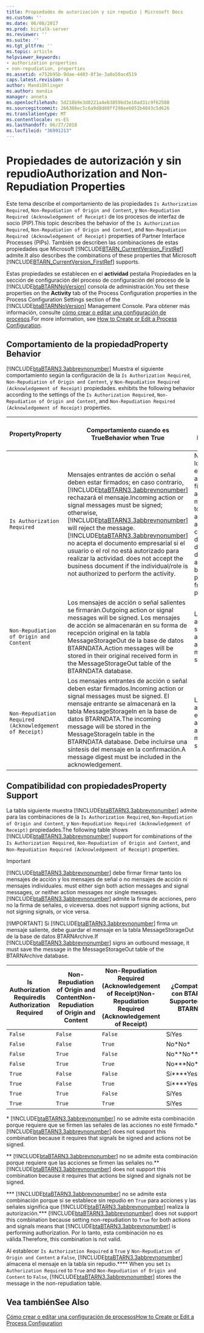 ```yaml
---
title: Propiedades de autorización y sin repudio | Microsoft Docs
ms.custom: ''
ms.date: 06/08/2017
ms.prod: biztalk-server
ms.reviewer: ''
ms.suite: ''
ms.tgt_pltfrm: ''
ms.topic: article
helpviewer_keywords:
- authorization properties
- non-repudiation, properties
ms.assetid: e752b95b-9dae-4403-8f3e-3a0a50acd519
caps.latest.revision: 4
author: MandiOhlinger
ms.author: mandia
manager: anneta
ms.openlocfilehash: 5d218b9e3d0221a4eb3859bd3e10ad31c9f62508
ms.sourcegitcommit: 266308ec5c6a9d8d80ff298ee6051b4843c5d626
ms.translationtype: MT
ms.contentlocale: es-ES
ms.lasthandoff: 06/27/2018
ms.locfileid: "36991213"
---
```

# <a name="authorization-and-non-repudiation-properties"></a><span data-ttu-id="dd2ff-102">Propiedades de autorización y sin repudio</span><span class="sxs-lookup"><span data-stu-id="dd2ff-102">Authorization and Non-Repudiation Properties</span></span>
<span data-ttu-id="dd2ff-103">Este tema describe el comportamiento de las propiedades `Is Authorization Required`, `Non-Repudiation of Origin and Content`, y `Non-Repudiation Required (Acknowledgement of Receipt)` de los procesos de interfaz de socio (PIP).</span><span class="sxs-lookup"><span data-stu-id="dd2ff-103">This topic describes the behavior of the `Is Authorization Required`, `Non-Repudiation of Origin and Content`, and `Non-Repudiation Required (Acknowledgement of Receipt)` properties of Partner Interface Processes (PIPs).</span></span> <span data-ttu-id="dd2ff-104">También se describen las combinaciones de estas propiedades que Microsoft [!INCLUDE[BTARN_CurrentVersion_FirstRef](../../includes/btarn-currentversion-firstref-md.md)] admite.</span><span class="sxs-lookup"><span data-stu-id="dd2ff-104">It also describes the combinations of these properties that Microsoft [!INCLUDE[BTARN_CurrentVersion_FirstRef](../../includes/btarn-currentversion-firstref-md.md)] supports.</span></span>  

 <span data-ttu-id="dd2ff-105">Estas propiedades se establecen en el **actividad** pestaña Propiedades en la sección de configuración del proceso de configuración del proceso de la [!INCLUDE[btaBTARNNoVersion](../../includes/btabtarnnoversion-md.md)] consola de administración.</span><span class="sxs-lookup"><span data-stu-id="dd2ff-105">You set these properties on the **Activity** tab of the Process Configuration properties in the Process Configuration Settings section of the [!INCLUDE[btaBTARNNoVersion](../../includes/btabtarnnoversion-md.md)] Management Console.</span></span> <span data-ttu-id="dd2ff-106">Para obtener más información, consulte [cómo crear o editar una configuración de procesos](../../adapters-and-accelerators/accelerator-rosettanet/how-to-create-or-edit-a-process-configuration.md).</span><span class="sxs-lookup"><span data-stu-id="dd2ff-106">For more information, see [How to Create or Edit a Process Configuration](../../adapters-and-accelerators/accelerator-rosettanet/how-to-create-or-edit-a-process-configuration.md).</span></span>  

## <a name="property-behavior"></a><span data-ttu-id="dd2ff-107">Comportamiento de la propiedad</span><span class="sxs-lookup"><span data-stu-id="dd2ff-107">Property Behavior</span></span>  
 [!INCLUDE[btaBTARN3.3abbrevnonumber](../../includes/btabtarn3-3abbrevnonumber-md.md)]<span data-ttu-id="dd2ff-108"> Muestra el siguiente comportamiento según la configuración de la `Is Authorization Required`, `Non-Repudiation of Origin and Content`, y `Non-Repudiation Required (Acknowledgement of Receipt)` propiedades.</span><span class="sxs-lookup"><span data-stu-id="dd2ff-108"> exhibits the following behavior according to the settings of the `Is Authorization Required`, `Non-Repudiation of Origin and Content`, and `Non-Repudiation Required (Acknowledgement of Receipt)` properties.</span></span>  


|                        <span data-ttu-id="dd2ff-109">Property</span><span class="sxs-lookup"><span data-stu-id="dd2ff-109">Property</span></span>                         |                                                                                                                                                                             <span data-ttu-id="dd2ff-110">Comportamiento cuando es True</span><span class="sxs-lookup"><span data-stu-id="dd2ff-110">Behavior when True</span></span>                                                                                                                                                                             |                                                                               <span data-ttu-id="dd2ff-111">Comportamiento cuando es False</span><span class="sxs-lookup"><span data-stu-id="dd2ff-111">Behavior when False</span></span>                                                                               |
|---------------------------------------------------------|----------------------------------------------------------------------------------------------------------------------------------------------------------------------------------------------------------------------------------------------------------------------------------------------------------------------------------------------------------------------------|---------------------------------------------------------------------------------------------------------------------------------------------------------------------------------|
|               `Is Authorization Required`               | <span data-ttu-id="dd2ff-112">Mensajes entrantes de acción o señal deben estar firmados; en caso contrario, [!INCLUDE[btaBTARN3.3abbrevnonumber](../../includes/btabtarn3-3abbrevnonumber-md.md)] rechazará el mensaje.</span><span class="sxs-lookup"><span data-stu-id="dd2ff-112">Incoming action or signal messages must be signed; otherwise, [!INCLUDE[btaBTARN3.3abbrevnonumber](../../includes/btabtarn3-3abbrevnonumber-md.md)] will reject the message.</span></span> [!INCLUDE[btaBTARN3.3abbrevnonumber](../../includes/btabtarn3-3abbrevnonumber-md.md)]<span data-ttu-id="dd2ff-113"> no acepta el documento empresarial si el usuario o el rol no está autorizado para realizar la actividad.</span><span class="sxs-lookup"><span data-stu-id="dd2ff-113"> does not accept the business document if the individual/role is not authorized to perform the activity.</span></span> | <span data-ttu-id="dd2ff-114">No es necesario que los mensajes entrantes de señal o acción estén firmados.</span><span class="sxs-lookup"><span data-stu-id="dd2ff-114">Incoming action or signal messages do not have to be signed.</span></span> <span data-ttu-id="dd2ff-115">Se aplicará la autorización sencilla con el número DUNS del socio de las partes del encabezado RNIF del mensaje.</span><span class="sxs-lookup"><span data-stu-id="dd2ff-115">Simple authorization will still be applied with the partner DUNS number from the RNIF header parts of the message.</span></span> |
|         `Non-Repudiation of Origin and Content`         |                                                                                                <span data-ttu-id="dd2ff-116">Los mensajes de acción o señal salientes se firmarán.</span><span class="sxs-lookup"><span data-stu-id="dd2ff-116">Outgoing action or signal messages will be signed.</span></span> <span data-ttu-id="dd2ff-117">Los mensajes de acción se almacenarán en su forma de recepción original en la tabla MessageStorageOut de la base de datos BTARNDATA.</span><span class="sxs-lookup"><span data-stu-id="dd2ff-117">Action messages will be stored in their original received form in the MessageStorageOut table of the BTARNDATA database.</span></span>                                                                                                 |                                                             <span data-ttu-id="dd2ff-118">Los mensajes de acción o señal salientes no se almacenarán.</span><span class="sxs-lookup"><span data-stu-id="dd2ff-118">Outgoing action or signal messages will not be stored.</span></span>                                                              |
| `Non-Repudiation Required (Acknowledgement of Receipt)` |                                                                                 <span data-ttu-id="dd2ff-119">Los mensajes entrantes de acción o señal deben estar firmados.</span><span class="sxs-lookup"><span data-stu-id="dd2ff-119">Incoming action or signal messages must be signed.</span></span> <span data-ttu-id="dd2ff-120">El mensaje entrante se almacenará en la tabla MessageStorageIn en la base de datos BTARNDATA.</span><span class="sxs-lookup"><span data-stu-id="dd2ff-120">The incoming message will be stored in the MessageStorageIn table in the BTARNDATA database.</span></span> <span data-ttu-id="dd2ff-121">Debe incluirse una síntesis del mensaje en la confirmación.</span><span class="sxs-lookup"><span data-stu-id="dd2ff-121">A message digest must be included in the acknowledgement.</span></span>                                                                                  |                                                             <span data-ttu-id="dd2ff-122">Los mensajes de acción o señal entrantes no se almacenarán.</span><span class="sxs-lookup"><span data-stu-id="dd2ff-122">Incoming action or signal messages will not be stored.</span></span>                                                              |

## <a name="property-support"></a><span data-ttu-id="dd2ff-123">Compatibilidad con propiedades</span><span class="sxs-lookup"><span data-stu-id="dd2ff-123">Property Support</span></span>  
 <span data-ttu-id="dd2ff-124">La tabla siguiente muestra [!INCLUDE[btaBTARN3.3abbrevnonumber](../../includes/btabtarn3-3abbrevnonumber-md.md)] admite para las combinaciones de la `Is Authorization Required`, `Non-Repudiation of Origin and Content`, y `Non-Repudiation Required (Acknowledgement of Receipt)` propiedades.</span><span class="sxs-lookup"><span data-stu-id="dd2ff-124">The following table shows [!INCLUDE[btaBTARN3.3abbrevnonumber](../../includes/btabtarn3-3abbrevnonumber-md.md)] support for combinations of the `Is Authorization Required`, `Non-Repudiation of Origin and Content`, and `Non-Repudiation Required (Acknowledgement of Receipt)` properties.</span></span>  

> [!IMPORTANT]
>  [!INCLUDE[btaBTARN3.3abbrevnonumber](../../includes/btabtarn3-3abbrevnonumber-md.md)]<span data-ttu-id="dd2ff-125"> debe firmar firmar tanto los mensajes de acción y los mensajes de señal o no mensajes de acción ni mensajes individuales.</span><span class="sxs-lookup"><span data-stu-id="dd2ff-125"> must either sign both action messages and signal messages, or neither action messages nor single messages.</span></span> [!INCLUDE[btaBTARN3.3abbrevnonumber](../../includes/btabtarn3-3abbrevnonumber-md.md)]<span data-ttu-id="dd2ff-126"> admite la firma de acciones, pero no la firma de señales, o viceversa.</span><span class="sxs-lookup"><span data-stu-id="dd2ff-126"> does not support signing actions, but not signing signals, or vice versa.</span></span>  
> 
> [!IMPORTANT]
>  <span data-ttu-id="dd2ff-127">Si [!INCLUDE[btaBTARN3.3abbrevnonumber](../../includes/btabtarn3-3abbrevnonumber-md.md)] firma un mensaje saliente, debe guardar el mensaje en la tabla MessageStorageOut de la base de datos BTARNArchive.</span><span class="sxs-lookup"><span data-stu-id="dd2ff-127">If [!INCLUDE[btaBTARN3.3abbrevnonumber](../../includes/btabtarn3-3abbrevnonumber-md.md)] signs an outbound message, it must save the message in the MessageStorageOut table of the BTARNArchive database.</span></span>  

|<span data-ttu-id="dd2ff-128">Is Authorization Required</span><span class="sxs-lookup"><span data-stu-id="dd2ff-128">Is Authorization Required</span></span>|<span data-ttu-id="dd2ff-129">Non-Repudiation of Origin and Content</span><span class="sxs-lookup"><span data-stu-id="dd2ff-129">Non-Repudiation of Origin and Content</span></span>|<span data-ttu-id="dd2ff-130">Non-Repudiation Required (Acknowledgement of Receipt)</span><span class="sxs-lookup"><span data-stu-id="dd2ff-130">Non-Repudiation Required (Acknowledgement of Receipt)</span></span>|<span data-ttu-id="dd2ff-131">¿Compatible con BTARN?</span><span class="sxs-lookup"><span data-stu-id="dd2ff-131">Supported by BTARN?</span></span>|  
|-------------------------------|--------------------------------------------|--------------------------------------------------------------|-------------------------|  
|`False`|`False`|`False`|<span data-ttu-id="dd2ff-132">Sí</span><span class="sxs-lookup"><span data-stu-id="dd2ff-132">Yes</span></span>|  
|`False`|`False`|`True`|<span data-ttu-id="dd2ff-133">No\*</span><span class="sxs-lookup"><span data-stu-id="dd2ff-133">No\*</span></span>|  
|`False`|`True`|`False`|<span data-ttu-id="dd2ff-134">No**</span><span class="sxs-lookup"><span data-stu-id="dd2ff-134">No**</span></span>|  
|`False`|`True`|`True`|<span data-ttu-id="dd2ff-135">No\*\*\*</span><span class="sxs-lookup"><span data-stu-id="dd2ff-135">No\*\*\*</span></span>|  
|`True`|`False`|`False`|<span data-ttu-id="dd2ff-136">Sí****</span><span class="sxs-lookup"><span data-stu-id="dd2ff-136">Yes****</span></span>|  
|`True`|`False`|`True`|<span data-ttu-id="dd2ff-137">Sí****</span><span class="sxs-lookup"><span data-stu-id="dd2ff-137">Yes****</span></span>|  
|`True`|`True`|`False`|<span data-ttu-id="dd2ff-138">Sí</span><span class="sxs-lookup"><span data-stu-id="dd2ff-138">Yes</span></span>|  
|`True`|`True`|`True`|<span data-ttu-id="dd2ff-139">Sí</span><span class="sxs-lookup"><span data-stu-id="dd2ff-139">Yes</span></span>|  

 <span data-ttu-id="dd2ff-140">\* [!INCLUDE[btaBTARN3.3abbrevnonumber](../../includes/btabtarn3-3abbrevnonumber-md.md)] no se admite esta combinación porque requiere que se firmen las señales de las acciones no esté firmado.</span><span class="sxs-lookup"><span data-stu-id="dd2ff-140">\* [!INCLUDE[btaBTARN3.3abbrevnonumber](../../includes/btabtarn3-3abbrevnonumber-md.md)] does not support this combination because it requires that signals be signed and actions not be signed.</span></span>  

 <span data-ttu-id="dd2ff-141">** [!INCLUDE[btaBTARN3.3abbrevnonumber](../../includes/btabtarn3-3abbrevnonumber-md.md)] no se admite esta combinación porque requiere que las acciones se firmen las señales no.</span><span class="sxs-lookup"><span data-stu-id="dd2ff-141">** [!INCLUDE[btaBTARN3.3abbrevnonumber](../../includes/btabtarn3-3abbrevnonumber-md.md)] does not support this combination because it requires that actions be signed and signals not be signed.</span></span>  

 <span data-ttu-id="dd2ff-142">\*\*\* [!INCLUDE[btaBTARN3.3abbrevnonumber](../../includes/btabtarn3-3abbrevnonumber-md.md)] no se admite esta combinación porque si se establece sin repudio en `True` para acciones y las señales significa que [!INCLUDE[btaBTARN3.3abbrevnonumber](../../includes/btabtarn3-3abbrevnonumber-md.md)] realiza la autorización.</span><span class="sxs-lookup"><span data-stu-id="dd2ff-142">\*\*\* [!INCLUDE[btaBTARN3.3abbrevnonumber](../../includes/btabtarn3-3abbrevnonumber-md.md)] does not support this combination because setting non-repudiation to `True` for both actions and signals means that [!INCLUDE[btaBTARN3.3abbrevnonumber](../../includes/btabtarn3-3abbrevnonumber-md.md)] is performing authorization.</span></span> <span data-ttu-id="dd2ff-143">Por lo tanto, esta combinación no es válida.</span><span class="sxs-lookup"><span data-stu-id="dd2ff-143">Therefore, this combination is not valid.</span></span>  

 <span data-ttu-id="dd2ff-144">Al establecer `Is Authorization Required` a `True` y `Non-Repudiation of Origin and Content` a `False`, [!INCLUDE[btaBTARN3.3abbrevnonumber](../../includes/btabtarn3-3abbrevnonumber-md.md)] almacena el mensaje en la tabla sin repudio.</span><span class="sxs-lookup"><span data-stu-id="dd2ff-144">**** When you set `Is Authorization Required` to `True` and `Non-Repudiation of Origin and Content` to `False`, [!INCLUDE[btaBTARN3.3abbrevnonumber](../../includes/btabtarn3-3abbrevnonumber-md.md)] stores the message in the non-repudiation table.</span></span>  

## <a name="see-also"></a><span data-ttu-id="dd2ff-145">Vea también</span><span class="sxs-lookup"><span data-stu-id="dd2ff-145">See Also</span></span>  
 [<span data-ttu-id="dd2ff-146">Cómo crear o editar una configuración de procesos</span><span class="sxs-lookup"><span data-stu-id="dd2ff-146">How to Create or Edit a Process Configuration</span></span>](../../adapters-and-accelerators/accelerator-rosettanet/how-to-create-or-edit-a-process-configuration.md)